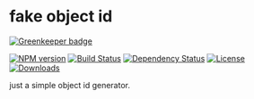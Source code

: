 # fake object id

[![Greenkeeper badge](https://badges.greenkeeper.io/zhuangya/fakeObjectId.svg)](https://greenkeeper.io/)

[![NPM version][npm-image]][npm-url]
[![Build Status][travis-image]][travis-url]
[![Dependency Status][david-image]][david-url]
[![License][license-image]][license-url]
[![Downloads][downloads-image]][downloads-url]

just a simple object id generator.

[npm-image]: https://img.shields.io/npm/v/fake-object-id.svg?style=flat-square
[npm-url]: https://npmjs.org/package/fake-object-id
[travis-image]: https://img.shields.io/travis/zhuangya/fakeObjectId.svg?style=flat-square
[travis-url]: https://travis-ci.org/zhuangya/fakeObjectId
[david-image]: http://img.shields.io/david/zhuangya/fakeObjectId.svg?style=flat-square
[david-url]: https://david-dm.org/zhuangya/fakeObjectId
[license-image]: http://img.shields.io/npm/l/fake-object-id.svg?style=flat-square
[license-url]: LICENSE
[downloads-image]: http://img.shields.io/npm/dm/fake-object-id.svg?style=flat-square
[downloads-url]: https://npmjs.org/package/fake-object-id
